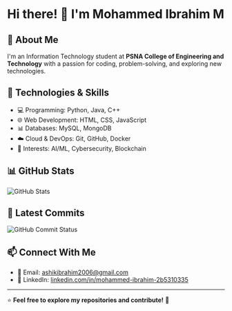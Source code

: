 # Hi there! 👋 I'm Mohammed Ibrahim M

## 🚀 About Me
I'm an Information Technology student at **PSNA College of Engineering and Technology** with a passion for coding, problem-solving, and exploring new technologies.

## 🔧 Technologies & Skills
- 💻 Programming: Python, Java, C++
- 🌐 Web Development: HTML, CSS, JavaScript
- 📊 Databases: MySQL, MongoDB
- ☁️ Cloud & DevOps: Git, GitHub, Docker
- 🤖 Interests: AI/ML, Cybersecurity, Blockchain

## 📊 GitHub Stats
![GitHub Stats](https://github-readme-stats.vercel.app/api?username=ibrahim200806&show_icons=true&include_all_commits=true&cache_seconds=86400&theme=midnight-purple)

## 📌 Latest Commits
![GitHub Commit Status](https://github-readme-commit-status.vercel.app/api?username=ibrahim200806&theme=dark)
## 📫 Connect With Me
- 📧 Email: [ashikibrahim2006@gmail.com](mailto:ashikibrahim2006@gmail.com)
- 🔗 LinkedIn: [linkedin.com/in/mohammed-ibrahim-2b5310335](https://www.linkedin.com/in/mohammed-ibrahim-2b5310335)

---
⭐ **Feel free to explore my repositories and contribute!** 🚀
